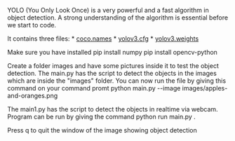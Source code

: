 YOLO (You Only Look Once) is a very powerful and a fast algorithm in object detection. A strong understanding of the algorithm is essential before we start to code.

It contains three files:
    * [coco.names](https://github.com/pjreddie/darknet/blob/master/data/coco.names)
    * [yolov3.cfg](https://github.com/pjreddie/darknet/blob/master/cfg/yolov3.cfg)
    * [yolov3.weights](https://pjreddie.com/media/files/yolov3.weights)

Make sure you have installed 
pip install numpy
pip install opencv-python

Create a folder images and have some pictures inside it to test the object detection.
The main.py has the script to detect the objects in the images which are inside the "images" folder.
You can now run the file by giving this command on your command promt
python main.py --image images/apples-and-oranges.png


The main1.py has the script to detect the objects in realtime via webcam.
Program can be run by giving the command python run main.py .

Press q to quit the window of the image showing object detection
